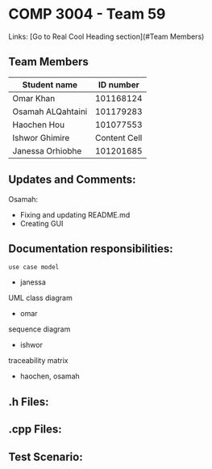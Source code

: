 # COMP 3004 - Team 59
Links: [Go to Real Cool Heading section](#Team Members) 
## Team Members
| Student name  | ID number |
| ------------- | ------------- |
| Omar Khan  | 101168124  |
| Osamah ALQahtaini | 101179283  |
| Haochen Hou  | 101077553  |
| Ishwor Ghimire  | Content Cell  |
| Janessa Orhiobhe  | 101201685  |

## Updates and Comments:
Osamah:
  - Fixing and updating README.md
  - Creating GUI

## Documentation responsibilities:
`use case model` 
  - janessa

UML class diagram 
  - omar

sequence diagram 
  - ishwor

traceability matrix 
  - haochen, osamah


## .h Files:


## .cpp Files:


## Test Scenario:
